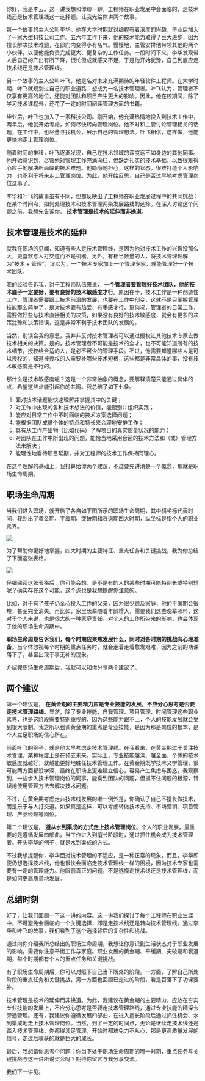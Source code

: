 你好，我是李云。这一讲我想和你聊一聊，工程师在职业发展中会面临的，走技术线还是技术管理线这一选择题。让我先给你讲两个故事。

第一个故事的主人公叫李华。他在大学时期就对编程有着浓厚的兴趣，毕业后加入了一家大型科技公司工作。五六年工作下来，他的技术能力取得了巨大进步，因为擅长解决技术难题，在部门内变得小有名气。慢慢地，主管安排他带领其他的两个小伙伴，以便他能负责完成更大、更复杂的工作任务。一段时间下来，李华发现带人后自己的产出有所下降，很忙但成就感又不足，于是他开始犹豫，自己到底应走技术线还是技术管理线。

另一个故事的主人公叫叶飞，他是名对未来充满期待的年轻软件工程师。在大学时期，叶飞就规划过自己的职业道路：想成为一名技术管理者。叶飞认为，管理者不仅享有更高的地位，还能对团队和项目产生更大的影响。因此，他在校期间，除了学习技术课程外，还花了一定的时间阅读管理方面的书籍。

毕业后，叶飞也加入了一家科技公司。刚开始，他充满热情地投入到技术工作中，两年后，他就开始考虑，如何尽快转向管理岗位。他不时和主管讨论管理相关的话题，在工作中，也尽量寻找机会，展示自己的管理想法。叶飞相信，这样做，他能更快地走上管理岗位。

随着时间的推移，叶飞逐渐发现，自己在技术领域的深度远不如身边的其他同事。他开始意识到，尽管他对管理工作充满向往，但缺乏扎实的技术基础，以致很难得心应手地解决所面临的技术难题。他隐隐地担心，这样的状态，很难打造个人影响力，也不利于将来走上管理岗位。为此，他开始反思，自己是否过早地考虑管理岗位这事了。

李华和叶飞的故事虽有不同，但都反映出了工程师在职业发展过程中的共同挑战：在某个时间点，如何处理技术和技术管理两条发展路线的选择。在深入讨论这个问题之前，我想先告诉你， **技术管理是技术的延伸而非换道**。

## 技术管理是技术的延伸

就我在职场的见闻，知道有些人走技术管理线，是因为他对技术工作的兴趣没那么大，更喜欢与人打交道而不是机器。另外，有相当数量的人，将技术管理理解为“技术 \+ 管理”，误以为，一个技术专家加上一个管理专家，就能管理好一个技术团队。

我的经验告诉我，对于工程师队伍来说， **一个管理者要管理好技术团队，他的技术底子一定要好，要有良好的技术敏感度才行**。原因在于，技术工作是一种创造性工作，管理者需要跟上技术前沿的发展，也要在工作中创变，这就不是只掌握管理技能那么简单了，是对技术要有热爱、有手感才行。更何况，管理者的日常工作，需要做好些与技术直接相关的决策，如果没有良好的技术敏感度，就会有更多的决策犹豫和决策错误，这是非常不利于技术团队的发展的。

当然，别误会我的意思，我并非反对技术管理者可以通过授权让其他技术专家去做技术相关的决策。是的，技术管理者不可能是技术的全才，也不可能知道所有的技术细节，授权给合适的人，是必不可少的管理手段。不过，他需要知道哪些人是可以授权的，知道被授权的人需要补哪些技术短板，这些都是非常具体的事，没有技术敏感度是不行的。

那什么是技术敏感度呢？这是一个非常抽象的概念，要解释清楚只能通过具体的点，希望这些点能引起你的共鸣。我总结了如下七条。

1. 面对技术话题能快速理解并掌握其中的关键；
2. 对工作中出现的各种技术想法的价值，能甄别并组织实践；
3. 能应对日常工作中不时面临的技术方案选择问题；
4. 能根据团队成员个体的特点和特长来合理地安排工作；
5. 具有从工作产出物（比如代码）了解项目的真实质量状况的能力；
6. 对团队在工作中所出现的问题，能恰当地采用合适的技术方法和（或）管理方法来解决；
7. 能理性地看待项目延期，并对工程师的技术工作保持同理心。

在这个理解的基础上，我打算给你两个建议，不过要先讲清楚一个概念，那就是职场生命周期。

## 职场生命周期

当我们进入职场，就开启了各自如下图所示的职场生命周期，其中横坐标代表时间，我划出了黄金期、平缓期、突破期和衰退期四大时期，纵坐标是指个人的职业素养。

![](https://static001.geekbang.org/resource/image/89/a3/8959a2c954d8fabb2425df39f2fcdba3.jpg?wh=4000x2250)

为了帮助你更好地掌握，四大时期的主要特征、重点任务和关键挑战，我为你总结了下面这张表格。

![](https://static001.geekbang.org/resource/image/0b/06/0b2805eae84ee606e8b51a240599bb06.jpg?wh=4000x2550)

仔细阅读这张表格后，你可能会想，是不是有的人的某些时期可能特别长或特别短呢？确实存在这个可能，这个点也是我想提醒你注意的。

比如，对于有了孩子仍全心投入工作的父亲，因为很少顾及家庭，他的平缓期会很短，甚至完全消失。再比如，家里长辈随着年龄增大，需要我们这些晚辈照料，这对于个人来说，也是很大的一种家庭责任，对个人的工作所带来的影响，也会体现于他的职场生命周期中。

**职场生命周期告诉我们，每个时期应聚焦发展什么，同时对各时期的挑战有心理准备**。当个体忽视每个时期的重点任务时，就会走着走着愈发艰难，因为之前的功课落下了，甚至出现于事无补的现象。

介绍完职场生命周期后，我就可以和你分享两个建议了。

## 两个建议

第一个建议是， **在黄金期的主要精力应是专业技能的发展，不应分心思考是否要走技术管理路线**。显然，除了专业技能，自我管理、项目管理、时间管理这些职业素养，也是这阶段需要特别重视的，因为这些能力跟不上，个人的技能发展就会受到很大限制。我之所以强调黄金期的重点是专业技能，是因为那是岗位的根本，是个人立足职场的信心所在。

前面叶飞的例子，就是他太早考虑走技术管理线。在我看来，在黄金期过于关注技术管理，某种程度上是在预支未来。实际上，专业技能越深、越全面，个体的技术敏感度就越好，就越能更好地胜任技术管理工作。在黄金期既学技术又学管理，很可能两方面都没学深，最终在职场上更难建立信心，容易产生焦虑与困惑。我观察到，一些步入技术管理岗位的同事，能看到团队的问题，但抓不住问题的根源，错误地使用管理方法去解决技术问题。

不过，在黄金期考虑走非技术线发展的唯一例外是，你确认了自己不擅长做技术，而是乐于与人打交道。如果真是这样，可以考虑转做技术支持、市场营销、项目管理、产品经理等岗位。

第二个建议是， **遵从水到渠成的方式走上技术管理岗位**。个人的职业发展，最重要的是遵循发展四部曲，当工作进入到擅长阶段时，通过抓住机会成为技术管理者。开头李华的例子，就是水到渠成的方式。

不过我想提醒你，李华面对技术管理的不适应，是一种正常的现象。而且，李华即便仍想选择技术线，他也很快会面临走技术管理线一样的困境，因为技术专家也需要有一定的管理能力。他眼前真正的问题，不是选择走技术线还是技术管理线，而是如何更高质量地发展。

## 总结时刻

好了，让我们回顾一下这一讲的内容。这一讲我们探讨了每个工程师在职业生涯中，不可避免会面临的一个关键选择，即是走技术线还是转向技术管理线。通过李华和叶飞的故事，我们看到了这个选择背后的复杂性和挑战。

通过向你介绍我所总结出的职场生命周期，我想让你意识到生活状态对于职业发展的影响，需要你注意平衡工作与家庭。职业发展的黄金期、平缓期、突破期和衰退期，每个时期都有个人的重点任务和关键挑战。

有了职场生命周期后，你可以对照下自己当下所处的阶段。一方面，了解自己所处阶段的重点任务和关键挑战，另一方面也回顾已走过的阶段，看是否落下了功课要补。

技术管理是技术的延伸而非换道。为此，我建议在黄金期的主要精力，应放在夯实专业技能的发展上，不应分心思考是否要走技术管理路线，通过专业技能的精深去旁通管理。还有，我建议你遵循发展四部曲，在进入擅长阶段后通过抓住机会、水到渠成地走上技术管理岗位。当然，到了一定的时间点，无论是继续走技术线还是踏入技术管理线，你都得涉足管理，开始时都难免力不从心，那是更高质量发展的信号，走过后收获的就是巨大的成长。

最后，我想请你思考个问题：你当下处于职场生命周期的哪一时期，重点任务与关键挑战与这一讲所说契合吗？期待你留言与我分享交流。

我们下一讲见。